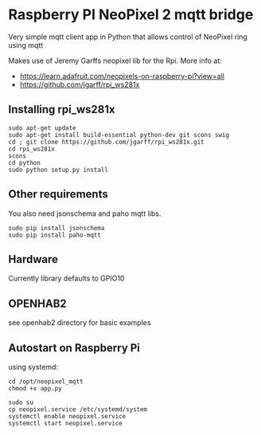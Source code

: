 # Raspberry PI NeoPixel 2 mqtt bridge

Very simple mqtt client app in Python that allows control of NeoPixel ring
using mqtt

Makes use of Jeremy Garffs neopixel lib for the Rpi. More info at:

* https://learn.adafruit.com/neopixels-on-raspberry-pi?view=all
* https://github.com/jgarff/rpi_ws281x

## Installing rpi_ws281x

```shell
sudo apt-get update
sudo apt-get install build-essential python-dev git scons swig
cd ; git clone https://github.com/jgarff/rpi_ws281x.git
cd rpi_ws281x
scons
cd python
sudo python setup.py install
```

## Other requirements

You also need jsonschema and paho mqtt libs.

```shell
sudo pip install jsonschema
sudo pip install paho-mqtt
```

## Hardware

Currently library defaults to GPIO10 

## OPENHAB2

see openhab2 directory for basic examples


## Autostart on Raspberry Pi

using systemd:

```shell
cd /opt/neopixel_mqtt
chmod +x app.py

sudo su
cp neopixel.service /etc/systemd/system
systemctl enable neopixel.service
systemctl start neopixel.service
```
